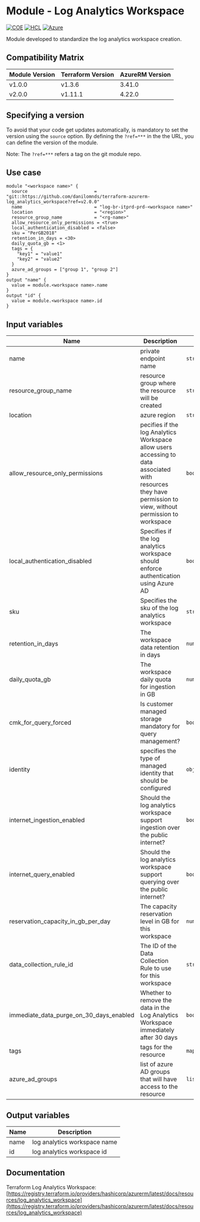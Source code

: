 # Module - Log Analytics Workspace
[![COE](https://img.shields.io/badge/Created%20By-CCoE-blue)]()
[![HCL](https://img.shields.io/badge/language-HCL-blueviolet)](https://www.terraform.io/)
[![Azure](https://img.shields.io/badge/provider-Azure-blue)](https://registry.terraform.io/providers/hashicorp/azurerm/latest)

Module developed to standardize the log analytics workspace creation.

## Compatibility Matrix

| Module Version | Terraform Version | AzureRM Version |
|----------------|-------------------| --------------- |
| v1.0.0         | v1.3.6            | 3.41.0          |
| v2.0.0         | v1.11.1           | 4.22.0          |

## Specifying a version

To avoid that your code get updates automatically, is mandatory to set the version using the `source` option. 
By defining the `?ref=***` in the the URL, you can define the version of the module.

Note: The `?ref=***` refers a tag on the git module repo.

## Use case
```hcl
module "<workspace name>" {
  source                         = "git::https://github.com/danilomnds/terraform-azurerm-log_analytics_workspace?ref=v2.0.0"
  name                           = "log-br-itprd-prd-<workspace name>"
  location                       = "<region>"
  resource_group_name            = "<rg-name>"
  allow_resource_only_permissions = <true>
  local_authentication_disabled = <false>
  sku = "PerGB2018"
  retention_in_days = <30>
  daily_quota_gb = <1>
  tags = {
    "key1" = "value1"
    "key2" = "value2"    
  }
  azure_ad_groups = ["group 1", "group 2"]
}
output "name" {
  value = module.<workspace name>.name
}
output "id" {
  value = module.<workspace name>.id
}
```

## Input variables

| Name | Description | Type | Default | Required |
|------|-------------|------|---------|:--------:|
| name | private endpoint name | `string` | n/a | `Yes` |
| resource_group_name | resource group where the resource will be created | `string` | n/a | `Yes` |
| location | azure region | `string` | n/a | `Yes` |
| allow_resource_only_permissions | pecifies if the log Analytics Workspace allow users accessing to data associated with resources they have permission to view, without permission to workspace  | `bool` | `true` | No |
| local_authentication_disabled | Specifies if the log analytics workspace should enforce authentication using Azure AD  | `bool` | `false` | No |
| sku | Specifies the sku of the log analytics workspace | `string` | `PerGB2018` | No |
| retention_in_days | The workspace data retention in days | `number` | `30` | No |
| daily_quota_gb | The workspace daily quota for ingestion in GB | `number` | `1` | No |
| cmk_for_query_forced | Is customer managed storage mandatory for query management? | `bool` | `false` | No |
| identity | specifies the type of managed identity that should be configured | `object({})` | n/a | No |
| internet_ingestion_enabled | Should the log analytics workspace support ingestion over the public internet? | `bool` | `true` | No |
| internet_query_enabled | Should the log analytics workspace support querying over the public internet?  | `bool` | `true` | No |
| reservation_capacity_in_gb_per_day | The capacity reservation level in GB for this workspace | `number` | n/a | No |
| data_collection_rule_id | The ID of the Data Collection Rule to use for this workspace | `string` | n/a | No |
| immediate_data_purge_on_30_days_enabled |Whether to remove the data in the Log Analytics Workspace immediately after 30 days | `bool` | n/a | No |
| tags | tags for the resource | `map(string)` | `{}` | No
| azure_ad_groups | list of azure AD groups that will have access to the resource | `list` | `[]` | No |

  ## Output variables

| Name | Description |
|------|-------------|
| name | log analytics workspace name|
| id | log analytics workspace id |

## Documentation
Terraform Log Analytics Workspace: <br>
[https://registry.terraform.io/providers/hashicorp/azurerm/latest/docs/resources/log_analytics_workspace](https://registry.terraform.io/providers/hashicorp/azurerm/latest/docs/resources/log_analytics_workspace)
